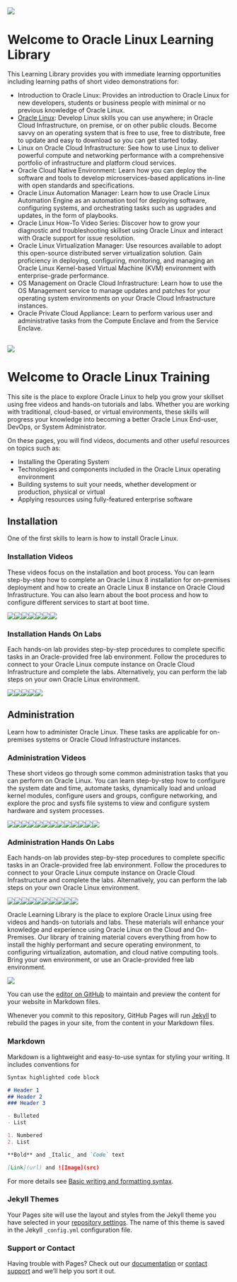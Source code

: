 
![](common/images/OLL-banner_1200.png)
---
# Welcome to Oracle Linux Learning Library
This Learning Library provides you with immediate learning opportunities including learning paths of short video demonstrations for:
- Introduction to Oracle Linux: Provides an introduction to Oracle Linux for new developers, students or business people with minimal or no previous knowledge of Oracle Linux.
- [Oracle Linux](#abcd): Develop Linux skills you can use anywhere; in Oracle Cloud Infrastructure, on premise, or on other public clouds. Become savvy on an operating system that is free to use, free to distribute, free to update and easy to download so you can get started today.
- Linux on Oracle Cloud Infrastructure: See how to use Linux to deliver powerful compute and networking performance with a comprehensive portfolio of infrastructure and platform cloud services.
- Oracle Cloud Native Environment: Learn how you can deploy the software and tools to develop microservices-based applications in-line with open standards and specifications.
- Oracle Linux Automation Manager: Learn how to use Oracle Linux Automation Engine as an automation tool for deploying software, configuring systems, and orchestrating tasks such as upgrades and updates, in the form of playbooks.
- Oracle Linux How-To Video Series: Discover how to grow your diagnostic and troubleshooting skillset using Oracle Linux and interact with Oracle support for issue resolution.
- Oracle Linux Virtualization Manager: Use resources available to adopt this open-source distributed server virtualization solution. Gain proficiency in deploying, configuring, monitoring, and managing an Oracle Linux Kernel-based Virtual Machine (KVM) environment with enterprise-grade performance.
- OS Management on Oracle Cloud Infrastructure: Learn how to use the OS Management service to manage updates and patches for your operating system environments on your Oracle Cloud Infrastructure instances.
- Oracle Private Cloud Appliance: Learn to perform various user and administrative tasks from the Compute Enclave and from the Service Enclave.



![](common/images/OL-1200x200-banner.png)
---
# Welcome to Oracle Linux Training <a name="abcd"></a>
This site is the place to explore Oracle Linux to help you grow your skillset using free videos and hands-on tutorials and labs. Whether you are working with traditional, cloud-based, or virtual environments, these skills will progress your knowledge into becoming a better Oracle Linux End-user, DevOps, or System Administrator.

On these pages, you will find videos, documents and other useful resources on topics such as:

- Installing the Operating System
- Technologies and components included in the Oracle Linux operating environment
- Building systems to suit your needs, whether development or production, physical or virtual
- Applying resources using fully-featured enterprise software

## Installation
One of the first skills to learn is how to install Oracle Linux.

### Installation Videos
These videos focus on the installation and boot process. You can learn step-by-step how to complete an Oracle Linux 8 installation for on-premises deployment and how to create an Oracle Linux 8 instance on Oracle Cloud Infrastructure. You can also learn about the boot process and how to configure different services to start at boot time.

[![](common/images/install_tmp.png)](https://youtu.be/l6fapYCHaQ0)[![](common/images/installoci_tmp.png)](https://youtu.be/ETpaOwAcB7M)[![](common/images/bios_tmp.png)](https://youtu.be/NP9BHTjih7g)[![](common/images/grub2_tmp.png)](https://youtu.be/0dv87RFGcKI)[![](common/images/uefi_tmp.png)](https://youtu.be/OVeso8h5HZA)[![](common/images/systemd_tmp.png)](https://youtu.be/9uDvnZKhU8A)[![](common/images/sysdtrgs_tmp.png)](https://youtu.be/Tkxs-wfZrnw)

### Installation Hands On Labs
Each hands-on lab provides step-by-step procedures to complete specific tasks in an Oracle-provided free lab environment. Follow the procedures to connect to your Oracle Linux compute instance on Oracle Cloud Infrastructure and complete the labs. Alternatively, you can perform the lab steps on your own Oracle Linux environment.

[![](common/images/boot_kernel.png)](https://luna.oracle.com/lab/67f106f2-8c50-442c-b24f-108b806be84f)[![](common/images/localize.png)](https://luna.oracle.com/lab/d657ae3c-ac29-4b0a-943e-e533f2e8093b)[![](common/images/sysctl.png)](https://luna.oracle.com/lab/aa8f2377-7967-4e45-bf32-bdc8054d5c76)[![](common/images/systemd_lab.png)](https://luna.oracle.com/lab/8a060473-bff3-4c04-9799-eb944951007c)[![](common/images/centos.png)](https://luna.oracle.com/lab/ee1c4ab9-010f-4b3c-bd1e-cdcca57800a2)

## Administration
Learn how to administer Oracle Linux. These tasks are applicable for on-premises systems or Oracle Cloud Infrastructure instances.

### Administration Videos
These short videos go through some common administration tasks that you can perform on Oracle Linux. You can learn step-by-step how to configure the system date and time, automate tasks, dynamically load and unload kernel modules, configure users and groups, configure networking, and explore the proc and sysfs file systems to view and configure system hardware and system processes.

[![](common/images/datetime_tmp.png)](https://youtu.be/q8VlYiF5sx8)[![](common/images/procfs_tmp.png)](https://youtu.be/1F51ZHAVfAk)[![](common/images/sysfs_tmp.png)](https://youtu.be/j9x2cuOE5_Y)[![](common/images/cron_tmp.png)](https://youtu.be/BpPGoRYTv9I)[![](common/images/anacron_tmp.png)](https://youtu.be/EIV3lpTeqXo)[![](common/images/kernelmod_tmp.png)](https://youtu.be/AeW42ZyzHrQ)[![](common/images/usergrp_tmp.png)](https://youtu.be/fag6aHNUkdQ)[![](common/images/passage_tmp.png)](https://youtu.be/WrcnDpj3axQ)[![](common/images/ftp_tmp.png)](https://youtu.be/xpBBUPLEkZg)[![](common/images/vim_tmp.png)](https://youtu.be/5xKldV3knzU)[![](common/images/leapp_tmp.png)](https://youtu.be/pk6tgzGpAU4)[![](common/images/cgroups_tmp.png)](https://youtu.be/AiYK0VBW7e4)[![](common/images/selinux_tmp.png)](https://youtu.be/meKjLOxEu_o)

### Administration Hands On Labs
Each hands-on lab provides step-by-step procedures to complete specific tasks in an Oracle-provided free lab environment. Follow the procedures to connect to your Oracle Linux compute instance on Oracle Cloud Infrastructure and complete the labs. Alternatively, you can perform the lab steps on your own Oracle Linux environment.

[![](common/images/user_grp_lab.png)](https://luna.oracle.com/lab/fb0e97c0-4522-422f-8be3-dd6f70a7b96e)[![](common/images/chrony_lab.png)](https://luna.oracle.com/lab/4946609e-41e4-4d26-8501-da948bb299ba)[![](common/images/crontab_lab.png)](https://luna.oracle.com/lab/d857ff70-1799-472e-b413-32ea7e356470)[![](common/images/tmux_lab.png)](https://luna.oracle.com/lab/4dda7413-1a31-47bf-96c1-8fa6c306dc6b)[![](common/images/postfix_lab.png)](https://luna.oracle.com/lab/4255c51c-4f52-45f3-a3e8-125b8cf1b40b)[![](common/images/starttls_lab.png)](https://luna.oracle.com/lab/6c0d44b2-1247-4780-a1ae-09f283812ef8)[![](common/images/nginx_lab.png)](https://luna.oracle.com/lab/54fa9d88-4243-4b4f-bae2-d52ec8cfb688)[![](common/images/leapp_lab.png)](https://luna.oracle.com/lab/908d0e5b-4444-400a-87a7-2a9ec8c27550)[![](common/images/cgroups_lab.png)](https://luna.oracle.com/lab/14d89b6d-627b-4f1f-b859-4761e3ed352c)[![](common/images/selinux_lab.png)](https://luna.oracle.com/lab/89a09fdd-47c2-4755-b98e-35863bdf7bc0)



Oracle Learning Library is the place to explore Oracle Linux using free videos and hands-on tutorials and labs. These materials will enhance your knowledge and experience using Oracle Linux on the Cloud and On-Premises. Our library of training material covers everything from how to install the highly performant and secure operating environment, to configuring virtualization, automation, and cloud native computing tools. Bring your own environment, or use an Oracle-provided free lab environment.

![](common/images/Presentation2.png)



You can use the [editor on GitHub](https://github.com/craigmcb/craigmcb.github.io/edit/main/README.md) to maintain and preview the content for your website in Markdown files.

Whenever you commit to this repository, GitHub Pages will run [Jekyll](https://jekyllrb.com/) to rebuild the pages in your site, from the content in your Markdown files.

### Markdown

Markdown is a lightweight and easy-to-use syntax for styling your writing. It includes conventions for

```markdown
Syntax highlighted code block

# Header 1
## Header 2
### Header 3

- Bulleted
- List

1. Numbered
2. List

**Bold** and _Italic_ and `Code` text

[Link](url) and ![Image](src)
```

For more details see [Basic writing and formatting syntax](https://docs.github.com/en/github/writing-on-github/getting-started-with-writing-and-formatting-on-github/basic-writing-and-formatting-syntax).

### Jekyll Themes

Your Pages site will use the layout and styles from the Jekyll theme you have selected in your [repository settings](https://github.com/craigmcb/craigmcb.github.io/settings/pages). The name of this theme is saved in the Jekyll `_config.yml` configuration file.

### Support or Contact

Having trouble with Pages? Check out our [documentation](https://docs.github.com/categories/github-pages-basics/) or [contact support](https://support.github.com/contact) and we’ll help you sort it out.
